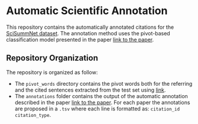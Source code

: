 # Automatic Scientific Annotation
This repository contains the automatically annotated citations for the [SciSummNet dataset](https://cs.stanford.edu/~myasu/projects/scisumm_net/). The annotation method uses the pivot-based classification model presented in the paper [link to the paper](link).

## Repository Organization
The repository is organized as follow:
- The `pivot_words` directory contains the pivot words both for the referring and the cited sentences extracted from the test set using [link](https://arxiv.org/abs/1909.12335).
- The `annotations` folder contains the output of the automatic annotation described in the paper [link to the paper](link). For each paper the annotations are proposed in a `.tsv` where each line is formatted as: `citation_id  citation_type`.

